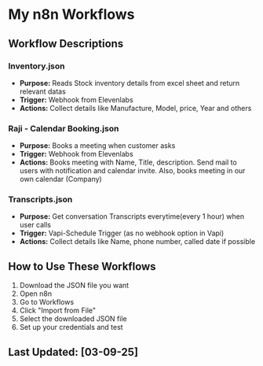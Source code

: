 # My n8n Workflows

## Workflow Descriptions

### Inventory.json
- **Purpose:** Reads Stock inventory details from excel sheet and return relevant datas
- **Trigger:** Webhook from Elevenlabs
- **Actions:** Collect details like Manufacture, Model, price, Year and others

### Raji - Calendar Booking.json
- **Purpose:** Books a meeting when customer asks
- **Trigger:** Webhook from Elevenlabs
- **Actions:** Books meeting with Name, Title, description. Send mail to users with notification and calendar invite. Also, books meeting in our own calendar (Company)

### Transcripts.json
- **Purpose:** Get conversation Transcripts everytime(every 1 hour) when user calls
- **Trigger:** Vapi-Schedule Trigger (as no webhook option in Vapi)
- **Actions:** Collect details like Name, phone number, called date if possible

## How to Use These Workflows

1. Download the JSON file you want
2. Open n8n
3. Go to Workflows
4. Click "Import from File"
5. Select the downloaded JSON file
6. Set up your credentials and test

## Last Updated: [03-09-25]
